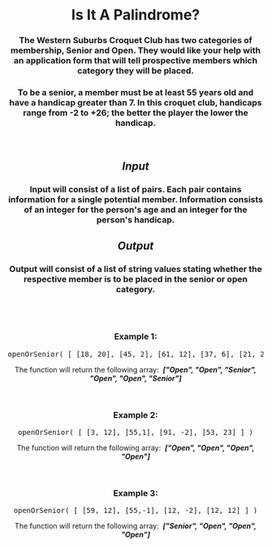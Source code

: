 <div align = "center">

# Is It A Palindrome?

</div>

<div align = "center">

<h3>The Western Suburbs Croquet Club has two categories of membership, Senior and Open. They would like your help with an application form that will tell prospective members which category they will be placed.</h3>

<h3>To be a senior, a member must be at least 55 years old and have a handicap greater than 7. In this croquet club, handicaps range from -2 to +26; the better the player the lower the handicap.</h3>

<br>

<em><h2>Input</h2></em>

<h3><strong>Input</strong> will consist of a list of pairs. Each pair contains information for a single potential member. Information consists of an integer for the person's age and an integer for the person's handicap.</h3>

<em><h2>Output</h2></em>

<h3><strong>Output</strong> will consist of a list of string values stating whether the respective member is to be placed in the senior or open category.</h3>

<br>
<br>

<h3>Example 1:</h3>

<pre>openOrSenior(&nbsp;[&nbsp;[18, 20], [45, 2], [61, 12], [37, 6], [21, 21], [78, 9]&nbsp;]&nbsp;)</pre>

<p>The function will return the following array: &nbsp;<em><strong>["Open", "Open", "Senior", "Open", "Open", "Senior"]</strong></em></p>

<br>

<h3>Example 2:</h3>

<pre>openOrSenior(&nbsp;[&nbsp;[3, 12], [55,1], [91, -2], [53, 23]&nbsp;]&nbsp;)</pre>

<p>The function will return the following array: &nbsp;<em><strong>["Open", "Open", "Open", "Open"]</strong></em></p>

<br>

<h3>Example 3:</h3>

<pre>openOrSenior(&nbsp;[&nbsp;[59, 12], [55,-1], [12, -2], [12, 12]&nbsp;]&nbsp;)</pre>

<p>The function will return the following array: &nbsp;<em><strong>["Senior", "Open", "Open", "Open"]</strong></em></p>

</div>

